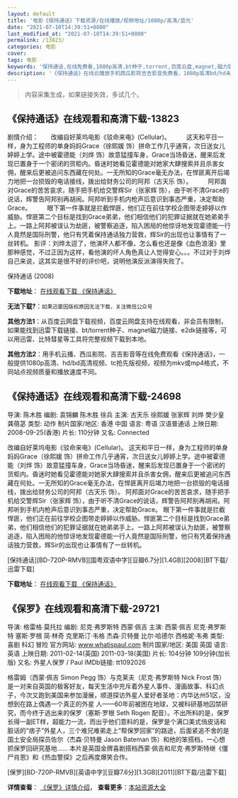 ```yaml
---
layout: default
title: '电影《保持通话》下载资源/在线播放/视频地址/1080p/高清/蓝光'
date: "2021-07-10T14:39:51+0800"
last_modified_at: "2021-07-10T14:39:51+0800"
permalink: /13823/
categories: 电影
cover:
tags: 电影
keywords: '保持通话,在线免费看,1080p高清,bt种子,torrent,百度云盘,magnet,磁力链,迅雷下载资源'
description: '《保持通话》在线云播放手机西瓜影院吉吉影音免费看，1080p高清bd/hd未删减完整版和tc抢先枪版，mkv/mp4格式，附带bt/torrent种子、magnet/磁力链、百度云盘、网盘资源迅雷下载链接'
---
```


>内容采集生成，如果链接失效，多试几个。


## 《保持通话》在线观看和高清下载-13823

剧情介绍：　　改编自好莱坞电影《驳命来电》(Cellular)。  　　这天和平日一样，身为工程师的单身妈妈Grace（徐熙媛 饰）拼命工作几乎通宵，次日送女儿婷婷上学。途中被霍德能（刘烨 饰）故意猛撞车身，Grace当场昏迷，醒来后发现已置身于一个密闭的货柜内。昏迷时她看见霍德能对她家大肆搜索并且杀害女佣，醒来后更被追问东西藏在何处。一无所知的Grace毫无办法，在悍匪离开后竭力地把一台损毁的电话接线，拨出给财务公司的阿邦（古天乐 饰）。  　　阿邦面对Grace的苦苦哀求，随手把手机给交警辉Sir（张家辉 饰），由于听不清Grace的说话，辉警告阿邦别再胡闹。阿邦听到手机内枪声后意识到事态严重，决定帮助Grace。  　　眼下第一件事就是拦截悍匪，他们正在前往学校企图带走婷婷以作威胁。悍匪第二个目标是找到Grace弟弟，他们相信他们的犯罪证据就在她弟弟手上。一路上阿邦被误认为劫匪，被警察追逐，陷入困局的他惊讶地发现霍德能一行人竟然是国际刑警，他只有凭着保持通话独力营救，辉Sir的出现也让事情有了一丝转机。 影评：刘烨太逗了，他演坏人都不像，怎么看也还是像《血色浪漫》里那种感觉，不过正因为这样，看他演的坏人角色真让人觉得安心。。。不过对于刘烨自己来说，这其实是很不好的评价吧，说明他演反派演得失败了。


保持通话 (2008)

**下载地址**： [在线观看下载 《保持通话》](https://www.btbtdy.me/btdy/dy5585.html) 


**无法下载?**：`如果迅雷因版权原因无法下载，关注微信公众号 `

**其他方法1**：从百度云网盘下载视频，百度云网盘支持在线观看，非会员有限制，如果能找到迅雷下载链接、bt/torrent种子、magnet磁力链接、e2dk链接等，可以用迅雷、比特彗星等工具将完整视频下载到本地。

**其他方法2**：用手机云播、西瓜影院、吉吉影音等在线免费观看《保持通话》，一般提供1080p高清、hd/bd高清视频、tc抢先版视频，视频为mkv或mp4格式，不同站点视频质量和播放速度不同。


## 《保持通话》在线观看和高清下载-24698

导演: 陈木胜 编剧: 袁锦麟 陈木胜 徐兵 主演: 古天乐 徐熙媛 张家辉 刘烨 樊少皇 龚蓓苾 类型: 动作 制片国家/地区: 香港 中国 语言: 粤语 汉语普通话 上映日期: 2008-09-25(香港) 片长: 110分钟 又名: Connected

改编自好莱坞电影《驳命来电》(Cellular)。 这天和平日一样，身为工程师的单身妈妈Grace（徐熙媛 饰）拼命工作几乎通宵，次日送女儿婷婷上学。途中被霍德能（刘烨 饰）故意猛撞车身，Grace当场昏迷，醒来后发现已置身于一个密闭的货柜内。昏迷时她看见霍德能对她家大肆搜索并且杀害女佣，醒来后更被追问东西藏在何处。一无所知的Grace毫无办法，在悍匪离开后竭力地把一台损毁的电话接线，拨出给财务公司的阿邦（古天乐 饰）。 阿邦面对Grace的苦苦哀求，随手把手机给交警辉Sir（张家辉 饰），由于听不清Grace的说话，辉警告阿邦别再胡闹。阿邦听到手机内枪声后意识到事态严重，决定帮助Grace。 眼下第一件事就是拦截悍匪，他们正在前往学校企图带走婷婷以作威胁。悍匪第二个目标是找到Grace弟弟，他们相信他们的犯罪证据就在她弟弟手上。一路上阿邦被误认为劫匪，被警察追逐，陷入困局的他惊讶地发现霍德能一行人竟然是国际刑警，他只有凭着保持通话独力营救，辉Sir的出现也让事情有了一丝转机。


[保持通话][BD-720P-RMVB][国粤双语中字][豆瓣6.7分][1.4GB][2008][BT下载/迅雷下载]

**下载地址**： [在线观看下载 《保持通话》](https://www.btdx8.com/torrent/connected_2008.html) 


## 《保罗》在线观看和高清下载-29721

导演: 格雷格·莫托拉 编剧: 尼克·弗罗斯特 西蒙·佩吉 主演: 西蒙·佩吉 尼克·弗罗斯特 塞斯·罗根 简·林奇 克里斯汀·韦格 杰森·贝特曼 比尔·哈德尔 西格妮·韦弗 类型: 喜剧 科幻 冒险 官方网站: www.whatispaul.com 制片国家/地区: 美国 英国 语言: 英语 上映日期: 2011-02-14(英国) 2011-03-18(美国) 片长: 104分钟 109分钟(加长版) 又名: 外星人保罗 / Paul IMDb链接: tt1092026

格雷姆（西蒙·佩吉 Simon Pegg 饰）与克莱夫（尼克·弗罗斯特 Nick Frost 饰）是一对来自英国的极客好友，每天生活中充斥着外星人事件、漫画故事、科幻点子，今次又跑到美国来参加漫展，顺道探访外星人爱好者圣地：内华达州51区，没想到在路上偶遇一个真正的外星 人——60年前被困在地球，又被科研基地囚禁研究，而今终于逃出来的保罗（塞斯·罗根 Seth Rogen 配音）。不出所料的是，保罗长得一副ET样，超能力一流，而出乎他们意料的是，保罗是个满口美式俏皮话和脏话的“痞子”外星人，三个难兄难弟走上“帮保罗回家”的路途，后面紧追不舍的是国土安全局探员佐尔（杰森·贝特曼 Jason Bateman 饰）和他的笨搭档，一心想抓保罗回研究基地…… 本片是英国金牌喜剧搭档西蒙·佩吉和尼克·弗罗斯特继《僵尸肖恩》和《热血警探》之后再度爆笑合作。


[保罗][BD-720P-RMVB][英语中字][豆瓣7.6分][1.3GB][2011][BT下载/迅雷下载]

**详情查看**： [《保罗》详情介绍](/movie/29721/)， **查看更多**：[本站资源大全](/movie/t/all/)

